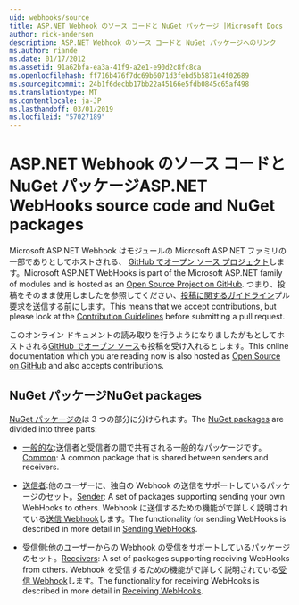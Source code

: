 ```yaml
---
uid: webhooks/source
title: ASP.NET Webhook のソース コードと NuGet パッケージ |Microsoft Docs
author: rick-anderson
description: ASP.NET Webhook のソース コードと NuGet パッケージへのリンク
ms.author: riande
ms.date: 01/17/2012
ms.assetid: 91a62bfa-ea3a-41f9-a2e1-e90d2c8fc8ca
ms.openlocfilehash: ff716b476f7dc69b6071d3febd5b5871e4f02689
ms.sourcegitcommit: 24b1f6decbb17bb22a45166e5fdb0845c65af498
ms.translationtype: MT
ms.contentlocale: ja-JP
ms.lasthandoff: 03/01/2019
ms.locfileid: "57027189"
---
```

# <a name="aspnet-webhooks-source-code-and-nuget-packages"></a><span data-ttu-id="90f79-103">ASP.NET Webhook のソース コードと NuGet パッケージ</span><span class="sxs-lookup"><span data-stu-id="90f79-103">ASP.NET WebHooks source code and NuGet packages</span></span>

<span data-ttu-id="90f79-104">Microsoft ASP.NET Webhook はモジュールの Microsoft ASP.NET ファミリの一部でありとしてホストされる、 [GitHub でオープン ソース プロジェクト](https://github.com/aspnet/WebHooks)します。</span><span class="sxs-lookup"><span data-stu-id="90f79-104">Microsoft ASP.NET WebHooks is part of the Microsoft ASP.NET family of modules and is hosted as an [Open Source Project on GitHub](https://github.com/aspnet/WebHooks).</span></span> <span data-ttu-id="90f79-105">つまり、投稿をそのまま使用しましたを参照してください、[投稿に関するガイドライン](https://github.com/aspnet/Home/blob/master/CONTRIBUTING.md)プル要求を送信する前にします。</span><span class="sxs-lookup"><span data-stu-id="90f79-105">This means that we accept contributions, but please look at the [Contribution Guidelines](https://github.com/aspnet/Home/blob/master/CONTRIBUTING.md) before submitting a pull request.</span></span>

<span data-ttu-id="90f79-106">このオンライン ドキュメントの読み取りを行うようになりましたがもとしてホストされる[GitHub でオープン ソース](http://docs.asp.net/en/latest/contribute/style-guide.html#style-guide)も投稿を受け入れるとします。</span><span class="sxs-lookup"><span data-stu-id="90f79-106">This online documentation which you are reading now is also hosted as [Open Source on GitHub](http://docs.asp.net/en/latest/contribute/style-guide.html#style-guide) and also accepts contributions.</span></span>

## <a name="nuget-packages"></a><span data-ttu-id="90f79-107">NuGet パッケージ</span><span class="sxs-lookup"><span data-stu-id="90f79-107">NuGet packages</span></span>

<span data-ttu-id="90f79-108">[NuGet パッケージの](https://nuget.org/packages?q=Microsoft.AspNet.WebHooks)は 3 つの部分に分けられます。</span><span class="sxs-lookup"><span data-stu-id="90f79-108">The [NuGet packages](https://nuget.org/packages?q=Microsoft.AspNet.WebHooks) are divided into three parts:</span></span>

* <span data-ttu-id="90f79-109">[一般的な](https://www.nuget.org/packages?q=Microsoft.AspNet.WebHooks.Common):送信者と受信者の間で共有される一般的なパッケージです。</span><span class="sxs-lookup"><span data-stu-id="90f79-109">[Common](https://www.nuget.org/packages?q=Microsoft.AspNet.WebHooks.Common): A common package that is shared between senders and receivers.</span></span>

* <span data-ttu-id="90f79-110">[送信者](https://www.nuget.org/packages?q=Microsoft.AspNet.WebHooks.Custom):他のユーザーに、独自の Webhook の送信をサポートしているパッケージのセット。</span><span class="sxs-lookup"><span data-stu-id="90f79-110">[Sender](https://www.nuget.org/packages?q=Microsoft.AspNet.WebHooks.Custom): A set of packages supporting sending your own WebHooks to others.</span></span> <span data-ttu-id="90f79-111">Webhook に送信するための機能がで詳しく説明されている[送信 Webhook](sending/index.md)します。</span><span class="sxs-lookup"><span data-stu-id="90f79-111">The functionality for sending WebHooks is described in more detail in [Sending WebHooks](sending/index.md).</span></span>

* <span data-ttu-id="90f79-112">[受信側](https://www.nuget.org/packages?q=Microsoft.AspNet.WebHooks.Receivers):他のユーザーからの Webhook の受信をサポートしているパッケージのセット。</span><span class="sxs-lookup"><span data-stu-id="90f79-112">[Receivers](https://www.nuget.org/packages?q=Microsoft.AspNet.WebHooks.Receivers): A set of packages supporting receiving WebHooks from others.</span></span> <span data-ttu-id="90f79-113">Webhook を受信するための機能がで詳しく説明されている[受信 Webhook](receiving/index.md)します。</span><span class="sxs-lookup"><span data-stu-id="90f79-113">The functionality for receiving WebHooks is described in more detail in [Receiving WebHooks](receiving/index.md).</span></span>

